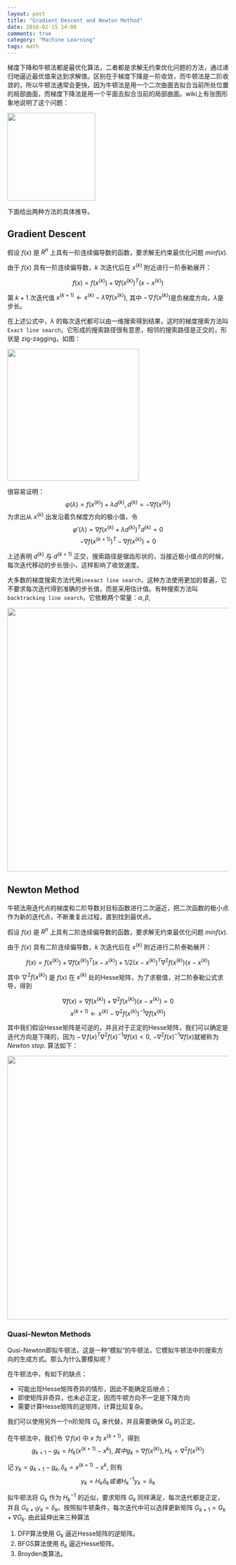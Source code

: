 ```yaml
---
layout: post
title: "Gradient Descent and Newton Method"
date: 2016-02-15 14:00
comments: true
category: "Machine Learning"
tags: math
---
```


梯度下降和牛顿法都是最优化算法，二者都是求解无约束优化问题的方法，通过递归地逼近最优值来达到求解值。区别在于梯度下降是一阶收敛，而牛顿法是二阶收敛的，所以牛顿法通常会更快，因为牛顿法是用一个二次曲面去拟合当前所处位置的局部曲面，而梯度下降法是用一个平面去拟合当前的局部曲面。wiki上有张图形象地说明了这个问题：

<img src="https://upload.wikimedia.org/wikipedia/commons/d/da/Newton_optimization_vs_grad_descent.svg" width="200px"/>

下面给出两种方法的具体推导。

<!--more-->

## Gradient Descent 

假设 $f(x)$ 是 $R^n$ 上具有一阶连续偏导数的函数，要求解无约束最优化问题 $min f(x)$.

由于 $f(x)$ 具有一阶连续偏导数，$k$ 次迭代后在 $x^{(k)}$ 附近进行一阶泰勒展开：

$$ f(x) = f(x^{(k)}) + \nabla f(x^{(k)})^T (x - x^{(k)}) $$

第 $k+1$ 次迭代值 $x^{(k+1)} \gets x^{(k)} - \lambda \nabla f(x^{(k)})$, 其中 $-\nabla f(x^{(k)})$是负梯度方向，$\lambda$是步长。

在上述公式中，$\lambda$ 的每次迭代都可以由一维搜索得到结果，这时的梯度搜索方法叫`Exact line search`。它形成的搜索路径很有意思，相邻的搜索路径是正交的，形状是 zig-zagging，如图：

<img src="https://upload.wikimedia.org/wikipedia/commons/d/db/Gradient_ascent_%28contour%29.png" width = "300px"/>

很容易证明：
$$ \varphi(\lambda) = f(x^{(k)}) + \lambda d^{(k)}, d^{(k)} = -\nabla f(x^{(k)}) $$
为求出从 $x^{(k)}$ 出发沿着负梯度方向的极小值，令
$$ \varphi'(\lambda) = \nabla f(x^{(k)} + \lambda d^{(k)})^T d^{(k)} = 0$$
$$-\nabla f(x^{(k+1)})^T -\nabla f(x^{(k)}) = 0 $$
 
上述表明 $d^{(k)}$ 与 $d^{(k+1)}$ 正交，搜索路径是锯齿形状的，当接近极小值点的时候，每次迭代移动的步长很小，这样影响了收敛速度。

大多数的梯度搜索方法代用`inexact line search`，这种方法使用更加的普遍，它不要求每次迭代得到准确的步长值，而是采用估计值。有种搜索方法叫`backtracking line search`，它依赖两个常量：$\alpha, \beta$, 

<img src="http://7xqfqs.com1.z0.glb.clouddn.com/16-2-15/4737593.jpg" width = "600px"/>

## Newton Method

牛顿法用迭代点的梯度和二阶导数对目标函数进行二次逼近，把二次函数的极小点作为新的迭代点，不断重复此过程，直到找到最优点。

假设 $f(x)$ 是 $R^n$ 上具有二阶连续偏导数的函数，要求解无约束最优化问题 $min f(x)$.

由于 $f(x)$ 具有二阶连续偏导数，$k$ 次迭代后在 $x^{(k)}$ 附近进行二阶泰勒展开：

$$ f(x) = f(x^{(k)}) + \nabla f(x^{(k)})^T (x - x^{(k)}) + 1/2 (x - x^{(k)})^T \nabla^2 f(x^{(k)}) (x - x^{(k)})$$

其中 $\nabla^2 f(x^{(k)})$ 是 $f(x)$ 在 $x^{(k)}$ 处的Hesse矩阵，为了求极值，对二阶泰勒公式求导，得到

$$ \nabla f(x) = \nabla f(x^{(k)}) + \nabla^2 f(x^{(k)})(x - x^{(k)}) = 0 $$
$$ x^{(k+1)} \gets x^{(k)} - \nabla^2 f(x^{(k)})^{-1} \nabla f(x^{(k)}) $$

其中我们假设Hesse矩阵是可逆的，并且对于正定的Hesse矩阵，我们可以确定是迭代方向是下降的，因为 $-\nabla f(x)^T \nabla^2 f(x)^{-1} \nabla f(x) < 0$, $-\nabla^2 f(x)^{-1} \nabla f(x)$就被称为 *Newton step*. 算法如下：

<img src="http://7xqfqs.com1.z0.glb.clouddn.com/16-2-15/19107554.jpg" width = "600px"/>

### Quasi-Newton Methods

Qusi-Newton即拟牛顿法，这是一种“模拟“的牛顿法，它模拟牛顿法中的搜索方向的生成方式。那么为什么要模拟呢？

在牛顿法中，有如下的缺点：

* 可能出现Hesse矩阵奇异的情形，因此不能确定后继点；
* 即使矩阵非奇异，也未必正定，因而牛顿方向不一定是下降方向
* 需要计算Hesse矩阵的逆矩阵，计算比较复杂。

我们可以使用另外一个n阶矩阵 $G_k$ 来代替，并且需要确保 $G_k$ 的正定。

在牛顿法中，我们令 $\nabla f(x)$ 中 $x$ 为 $x^{(k+1)}$，得到
$$ g_{k+1} - g_k = H_k (x^{(k+1)} - x^{k}), 其中 g_k = \nabla f(x^{(k)}), H_k = \nabla^2 f(x^{(k)})$$

记 $y_k = g_{k+1} - g_k, \delta_k = x^{(k+1)} - x^{k}$, 则有
$$y_k = H_k \delta_k 或者 H_k^{-1} y_k = \delta_k $$

拟牛顿法将 $G_k$ 作为 $H_k^{-1}$ 的近似，要求矩阵 $G_k$ 同样满足，每次迭代都是正定，并且 $G_{k+1} y_k = \delta_k$。按照拟牛顿条件，每次迭代中可以选择更新矩阵 $G_{k+1} = G_k + \nabla G_k$. 由此延伸出来三种算法

1. DFP算法使用 $G_k$ 逼近Hesse矩阵的逆矩阵。
2. BFGS算法使用 $B_k$ 逼近Hesse矩阵。
3. Broyden类算法。



